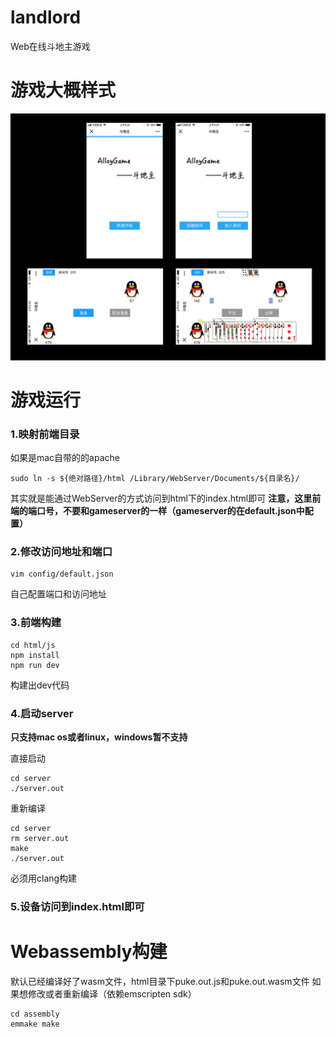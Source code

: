 # landlord
Web在线斗地主游戏

# 游戏大概样式
![游戏概况](./blog/img/1.2.png)

# 游戏运行
### 1.映射前端目录
如果是mac自带的的apache
```
sudo ln -s ${绝对路径}/html /Library/WebServer/Documents/${目录名}/
```

其实就是能通过WebServer的方式访问到html下的index.html即可
**注意，这里前端的端口号，不要和gameserver的一样（gameserver的在default.json中配置）**

### 2.修改访问地址和端口
```
vim config/default.json
```

自己配置端口和访问地址

### 3.前端构建
```
cd html/js
npm install
npm run dev
```

构建出dev代码

### 4.启动server
**只支持mac os或者linux，windows暂不支持**

直接启动
```
cd server
./server.out
```

重新编译
```
cd server
rm server.out
make
./server.out
```

必须用clang构建

### 5.设备访问到index.html即可

# Webassembly构建
默认已经编译好了wasm文件，html目录下puke.out.js和puke.out.wasm文件
如果想修改或者重新编译（依赖emscripten sdk）
```
cd assembly
emmake make
```

